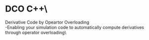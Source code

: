# DCO C++\
Derivative Code by Opeartor Overloading\
-Enabling your simulation code to automatically compute derivatives through operator overloading\

